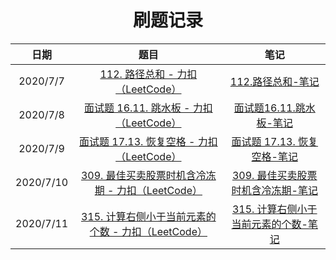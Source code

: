 <h1 align="center">
    刷题记录
</h1>

|   日期    |                             题目                             |                             笔记                             |
| :-------: | :----------------------------------------------------------: | :----------------------------------------------------------: |
| 2020/7/7 | [112. 路径总和 - 力扣（LeetCode）](https://leetcode-cn.com/problems/path-sum/) | [112.路径总和-笔记](https://www.cnblogs.com/BoysCryToo/p/13260173.html) |
| 2020/7/8 | [面试题 16.11. 跳水板 - 力扣（LeetCode）](https://leetcode-cn.com/problems/diving-board-lcci/) | [面试题16.11.跳水板-笔记](https://www.cnblogs.com/BoysCryToo/p/13265335.html) |
| 2020/7/9 | [面试题 17.13. 恢复空格 - 力扣（LeetCode）](https://leetcode-cn.com/problems/re-space-lcci/) | [面试题 17.13. 恢复空格-笔记](https://www.cnblogs.com/BoysCryToo/p/13275277.html) |
| 2020/7/10 | [309. 最佳买卖股票时机含冷冻期 - 力扣（LeetCode）](https://leetcode-cn.com/problems/best-time-to-buy-and-sell-stock-with-cooldown/) | [309. 最佳买卖股票时机含冷冻期-笔记](https://www.cnblogs.com/BoysCryToo/p/13279031.html) |
| 2020/7/11 | [315. 计算右侧小于当前元素的个数 - 力扣（LeetCode）](https://leetcode-cn.com/problems/count-of-smaller-numbers-after-self/) | [315. 计算右侧小于当前元素的个数-笔记](https://i.cnblogs.com/posts/edit-done;postId=13283227) |

